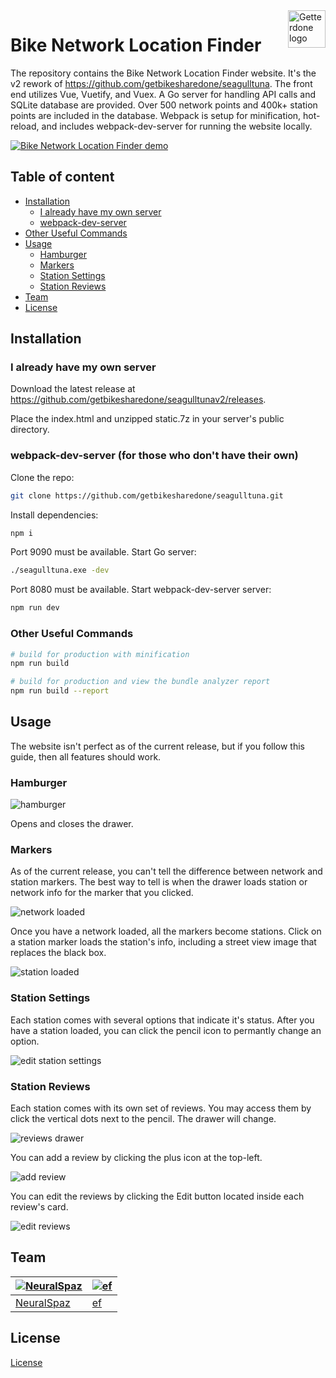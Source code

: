 <a href="https://github.com/getbikesharedone/">
    <img src="https://avatars1.githubusercontent.com/u/31987199?v=4&s=200" alt="Getterdone logo" title="Getterdone" align="right" height="60" />
</a>

Bike Network Location Finder
======================

The repository contains the Bike Network Location Finder website. It's the v2 rework of https://github.com/getbikesharedone/seagulltuna. The front end utilizes Vue, Vuetify, and Vuex. A Go server for handling API calls and SQLite database are provided. Over 500 network points and 400k+ station points are included in the database. Webpack is setup for minification, hot-reload, and includes webpack-dev-server for running the website locally.

[![Bike Network Location Finder demo](https://i.imgur.com/zvSk9PM.png)](https://seagulltunav2.neuralspaz.com/#/)

## Table of content

- [Installation](#installation)
    - [I already have my own server](#i-already-have-my-own-server)
    - [webpack-dev-server](#webpack-dev-server)
- [Other Useful Commands](#other-useful-commands)
- [Usage](#usage)
    - [Hamburger](#hamburger)
    - [Markers](#markers)
    - [Station Settings](#station-settings)
    - [Station Reviews](#station-reviews)
- [Team](#team)
- [License](#license)

## Installation

### I already have my own server

Download the latest release at https://github.com/getbikesharedone/seagulltunav2/releases.

Place the index.html and unzipped static.7z in your server's public directory.


### webpack-dev-server (for those who don't have their own)

Clone the repo:
```bash
git clone https://github.com/getbikesharedone/seagulltuna.git
```

Install dependencies:
```bash
npm i
```

Port 9090 must be available. Start Go server:
```bash
./seagulltuna.exe -dev
```

Port 8080 must be available. Start webpack-dev-server server:
```bash
npm run dev
```

### Other Useful Commands

```bash
# build for production with minification
npm run build
```

```bash
# build for production and view the bundle analyzer report
npm run build --report
```

## Usage

The website isn't perfect as of the current release, but if you follow this guide, then all features should work.

### Hamburger

![hamburger](https://i.imgur.com/YQsbnTk.png)

Opens and closes the drawer.

### Markers

As of the current release, you can't tell the difference between network and station markers. The best way to tell is when the drawer loads station or network info for the marker that you clicked.

![network loaded](https://i.imgur.com/y5HFQhP.png)

Once you have a network loaded, all the markers become stations. Click on a station marker loads the station's info, including a street view image that replaces the black box.

![station loaded](https://i.imgur.com/xkaErjv.png)

### Station Settings

Each station comes with several options that indicate it's status. After you have a station loaded, you can click the pencil icon to permantly change an option.

![edit station settings](https://i.imgur.com/denxjVl.png)

### Station Reviews

Each station comes with its own set of reviews. You may access them by click the vertical dots next to the pencil. The drawer will change.

![reviews drawer](https://i.imgur.com/Cd3cVkp.png)

You can add a review by clicking the plus icon at the top-left.

![add review](https://i.imgur.com/VDVi1Yw.png)

You can edit the reviews by clicking the Edit button located inside each review's card.

![edit reviews](https://i.imgur.com/Ik0thJH.png)

## Team

[![NeuralSpaz](https://avatars.githubusercontent.com/neuralspaz?v=4&s=200)](https://github.com/NeuralSpaz)  | [![ef](https://avatars.githubusercontent.com/eugenefedoto?v=4&s=200)](https://github.com/eugenefedoto)
---|---
[NeuralSpaz ](https://github.com/NeuralSpaz) |[ef](https://github.com/eugenefedoto)

## License

[License](https://github.com/getbikesharedone/seagulltunav2/blob/master/LICENSE.txt)